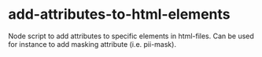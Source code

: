 # add-attributes-to-html-elements
Node script to add attributes to specific elements in html-files. Can be used for instance to add masking attribute (i.e. pii-mask).
